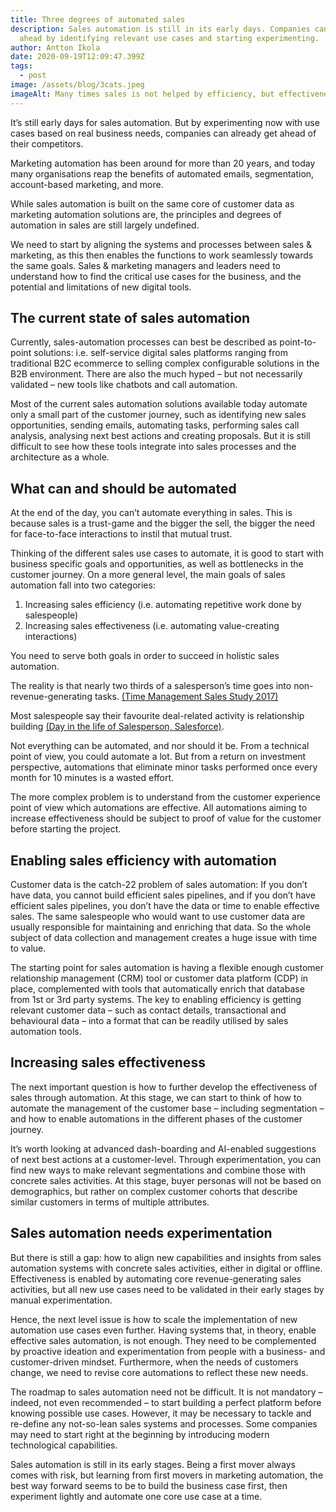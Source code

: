 ```yaml
---
title: Three degrees of automated sales
description: Sales automation is still in its early days. Companies can get
  ahead by identifying relevant use cases and starting experimenting.
author: Antton Ikola
date: 2020-09-19T12:09:47.399Z
tags:
  - post
image: /assets/blog/3cats.jpeg
imageAlt: Many times sales is not helped by efficiency, but effectiveness.
---
```

It’s still early days for sales automation. But by experimenting now with use cases based on real business needs, companies can already get ahead of their competitors.

Marketing automation has been around for more than 20 years, and today many organisations reap the benefits of automated emails, segmentation, account-based marketing, and more.

While sales automation is built on the same core of customer data as marketing automation solutions are, the principles and degrees of automation in sales are still largely undefined.

We need to start by aligning the systems and processes between sales & marketing, as this then enables the functions to work seamlessly towards the same goals. Sales & marketing managers and leaders need to understand how to find the critical use cases for the business, and the potential and limitations of new digital tools.

## The current state of sales automation

Currently, sales-automation processes can best be described as point-to-point solutions: i.e. self-service digital sales platforms ranging from traditional B2C ecommerce to selling complex configurable solutions in the B2B environment. There are also the much hyped – but not necessarily validated – new tools like chatbots and call automation.

Most of the current sales automation solutions available today automate only a small part of the customer journey, such as identifying new sales opportunities, sending emails, automating tasks, performing sales call analysis, analysing next best actions and creating proposals. But it is still difficult to see how these tools integrate into sales processes and the architecture as a whole.

## What can and should be automated

At the end of the day, you can’t automate everything in sales. This is because sales is a trust-game and the bigger the sell, the bigger the need for face-to-face interactions to instil that mutual trust.

Thinking of the different sales use cases to automate, it is good to start with business specific goals and opportunities, as well as bottlenecks in the customer journey. On a more general level, the main goals of sales automation fall into two categories:

1. Increasing sales efficiency (i.e. automating repetitive work done by salespeople)
2. Increasing sales effectiveness (i.e. automating value-creating interactions)

You need to serve both goals in order to succeed in holistic sales automation.

The reality is that nearly two thirds of a salesperson’s time goes into non-revenue-generating tasks. [(Time Management Sales Study 2017)](https://www.xant.ai/blog/time-management-for-sales-reps/)

Most salespeople say their favourite deal-related activity is relationship building [(Day in the life of Salesperson, Salesforce)](https://www.salesforce.com/quotable/interactive/day-in-the-life-of-a-salesperson/).

Not everything can be automated, and nor should it be. From a technical point of view, you could automate a lot. But from a return on investment perspective, automations that eliminate minor tasks performed once every month for 10 minutes is a wasted effort.

The more complex problem is to understand from the customer experience point of view which automations are effective. All automations aiming to increase effectiveness should be subject to proof of value for the customer before starting the project.

## Enabling sales efficiency with automation

Customer data is the catch-22 problem of sales automation: If you don’t have data, you cannot build efficient sales pipelines, and if you don’t have efficient sales pipelines, you don’t have the data or time to enable effective sales. The same salespeople who would want to use customer data are usually responsible for maintaining and enriching that data. So the whole subject of data collection and management creates a huge issue with time to value.

The starting point for sales automation is having a flexible enough customer relationship management (CRM) tool or customer data platform (CDP) in place, complemented with tools that automatically enrich that database from 1st or 3rd party systems. The key to enabling efficiency is getting relevant customer data – such as contact details, transactional and behavioural data – into a format that can be readily utilised by sales automation tools.

## Increasing sales effectiveness

The next important question is how to further develop the effectiveness of sales through automation. At this stage, we can start to think of how to automate the management of the customer base – including segmentation – and how to enable automations in the different phases of the customer journey.

It’s worth looking at advanced dash-boarding and AI-enabled suggestions of next best actions at a customer-level. Through experimentation, you can find new ways to make relevant segmentations and combine those with concrete sales activities. At this stage, buyer personas will not be based on demographics, but rather on complex customer cohorts that describe similar customers in terms of multiple attributes.

## Sales automation needs experimentation

But there is still a gap: how to align new capabilities and insights from sales automation systems with concrete sales activities, either in digital or offline. Effectiveness is enabled by automating core revenue-generating sales activities, but all new use cases need to be validated in their early stages by manual experimentation.

Hence, the next level issue is how to scale the implementation of new automation use cases even further. Having systems that, in theory, enable effective sales automation, is not enough. They need to be complemented by proactive ideation and experimentation from people with a business- and customer-driven mindset. Furthermore, when the needs of customers change, we need to revise core automations to reflect these new needs.

The roadmap to sales automation need not be difficult. It is not mandatory – indeed, not even recommended – to start building a perfect platform before knowing possible use cases. However, it may be necessary to tackle and re-define any not-so-lean sales systems and processes. Some companies may need to start right at the beginning by introducing modern technological capabilities.

Sales automation is still in its early stages. Being a first mover always comes with risk, but learning from first movers in marketing automation, the best way forward seems to be to build the business case first, then experiment lightly and automate one core use case at a time.
